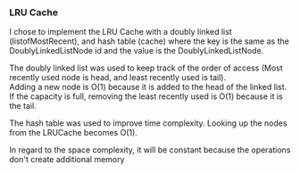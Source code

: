 ### LRU Cache

I chose to implement the LRU Cache with a doubly linked list (listofMostRecent), and hash table (cache) where the key is the same as the DoublyLinkedListNode id and the value is the DoublyLinkedListNode.

The doubly linked list was used
to keep track of the order of access (Most recently used node is head, and least
recently used is tail).  
Adding a new node is O(1) because it is added to the head of the linked list.  
If the capacity is full, removing the least recently used is O(1) because it is the tail.

The hash table was used to improve time complexity. Looking up the nodes from
the LRUCache becomes O(1).

In regard to the space complexity, it will be constant because the operations don't create additional memory
